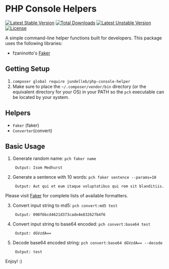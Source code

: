 # PHP Console Helpers
[![Latest Stable Version](https://poser.pugx.org/jundelleb/php-console-helper/v/stable)](https://packagist.org/packages/jundelleb/php-console-helper) [![Total Downloads](https://poser.pugx.org/jundelleb/php-console-helper/downloads)](https://packagist.org/packages/jundelleb/php-console-helper) [![Latest Unstable Version](https://poser.pugx.org/jundelleb/php-console-helper/v/unstable)](https://packagist.org/packages/jundelleb/php-console-helper) [![License](https://poser.pugx.org/jundelleb/php-console-helper/license)](https://packagist.org/packages/jundelleb/php-console-helper)

A simple command-line helper functions built for developers. This package uses the following libraries:

* fzaninotto's [Faker](https://github.com/fzaninotto/Faker)

Getting Setup
------------
1. `composer global require jundelleb/php-console-helper`
2. Make sure to place the `~/.composer/vendor/bin` directory (or the equivalent directory for your OS) in your PATH so the `pch` executable can be located by your system.

Helpers
------------
* `Faker` (faker)
* `Converter`(convert)

Basic Usage
------------
1. Generate random name: `pch faker name`

        Output: Isom Medhurst
 
2. Generate a sentence with 10 words: `pch faker sentence --params=10`

        Output: Aut qui et eum itaque voluptatibus qui rem sit blanditiis.
 
 Please visit [Faker](https://github.com/fzaninotto/Faker) for complete lists of available formatters.
 
3. Convert input string to md5: `pch convert:md5 test`

        Output: 098f6bcd4621d373cade4e832627b4f6
 
4. Convert input string to base64 encoded: `pch convert:base64 test`

        Output: dGVzdA==
 
5. Decode base64 encoded string: `pch convert:base64 dGVzdA== --decode`

        Output: test


Enjoy! :)